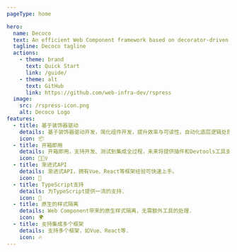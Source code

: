 ```yaml
---
pageType: home

hero:
  name: Decoco
  text: An efficient Web Component framework based on decorator-driven development.
  tagline: Decoco tagline
  actions:
    - theme: brand
      text: Quick Start
      link: /guide/
    - theme: alt
      text: GitHub
      link: https://github.com/web-infra-dev/rspress
  image:
    src: /rspress-icon.png
    alt: Decoco Logo
features:
  - title: 基于装饰器驱动
    details: 基于装饰器驱动开发，简化组件开发，提升效率与可读性，自动化底层逻辑处理。
    icon: 📦
  - title: 开箱即用
    details: 开箱即用，支持开发、测试到集成全过程，未来将提供插件和Devtools工具支持。
    icon: 🏃🏻‍♀️
  - title: 渐进式API
    details: 渐进式API，拥有Vue、React等框架经验可快速上手。
    icon: 🎨
  - title: TypeScript支持
    details: 为TypeScript提供一流的支持.
    icon: 🌈
  - title: 原生的样式隔离
    details: Web Component带来的原生样式隔离，无需额外工具的处理.
    icon: 🌍
  - title: 支持集成多个框架
    details: 支持多个框架，如Vue、React等.
    icon: 🔥
---
```


